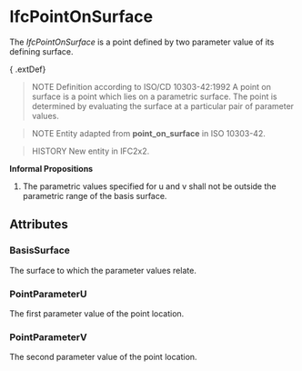# IfcPointOnSurface

The _IfcPointOnSurface_ is a point defined by two parameter value of its defining surface.
<!-- end of short definition -->


{ .extDef}
> NOTE Definition according to ISO/CD 10303-42:1992
> A point on surface is a point which lies on a parametric surface. The point is determined by evaluating the surface at a particular pair of parameter values.

> NOTE Entity adapted from **point_on_surface** in ISO 10303-42.

> HISTORY New entity in IFC2x2.

**Informal Propositions**

1. The parametric values specified for u and v shall not be outside the parametric range of the basis surface.

## Attributes

### BasisSurface
The surface to which the parameter values relate.

### PointParameterU
The first parameter value of the point location.

### PointParameterV
The second parameter value of the point location.
